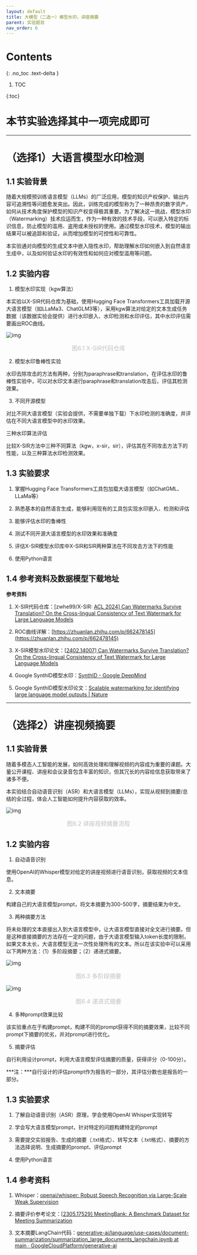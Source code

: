 ```yaml
---
layout: default
title: 大模型（二选一）模型水印，讲座摘要
parent: 实验题目
nav_order: 6
---
```

# Contents
{: .no_toc .text-delta }

1. TOC

{:toc}

# **本节实验选择其中一项完成即可**

---

# （选择1）大语言模型水印检测

## 1.1    实验背景

随着大规模预训练语言模型（LLMs）的广泛应用，模型的知识产权保护、输出内容可追溯性等问题愈发突出。因此，训练完成的模型称为了一种昂贵的数字资产，如何从技术角度保护模型的知识产权变得极其重要。为了解决这一挑战，模型水印（Watermarking）技术应运而生，作为一种有效的技术手段，可以嵌入特定的标识信息，防止模型的滥用、盗用或未授权的使用。通过模型水印技术，模型的输出结果可以被追踪和验证，从而增加模型的可控性和可靠性。

本实验通对向模型的生成文本中嵌入隐性水印，帮助理解水印如何嵌入到自然语言生成中，以及如何验证水印的有效性和如何应对模型滥用等问题。

## 1.2    实验内容

1. 模型水印实现（kgw算法）

本实验以X-SIR代码仓库为基础，使用Hugging Face Transformers工具加载开源大语言模型（如LLaMa3、ChatGLM3等），采用kgw算法对给定的文本生成任务数据（该数据实验会提供）进行水印嵌入、水印检测和水印评估，其中水印评估需要画出ROC曲线。

![img](../assets/images/llmExp/XSIR.png)

<center style="font-size:16px;color:#C0C0C0;">图6.1 X-SIR代码仓库</center> 

2. 模型水印鲁棒性实验

水印去除攻击的方法有两种，分别为paraphrase和translation，在评估水印的鲁棒性实验中，可以对水印文本进行paraphrase和translation攻击后，评估其检测效果。

3. 不同开源模型

对比不同大语言模型（实验会提供，不需要单独下载）下水印检测的准确度，并评估在不同大语言模型中的水印效果。

 三种水印算法评估

比较X-SIR方法中三种不同算法（kgw，x-sir，sir），评估其在不同攻击方法下的性能，以及三种算法水印检测效果。 

## 1.3    实验要求

1. 掌握Hugging Face Transformers工具包加载大语言模型（如ChatGML、LLaMa等）

2. 熟悉基本的自然语言生成，能够利用现有的工具包实现水印嵌入、检测和评估

3. 能够评估水印的鲁棒性

4.   测试不同开源大语言模型的水印效果和准确度

5.   评估X-SIR模型水印库中X-SIR和SIR两种算法在不同攻击方法下的性能

6.   使用Python语言

## 1.4    参考资料及数据模型下载地址

**参考资料**

1. X-SIR代码仓库：[zwhe99/X-SIR: [ACL 2024\] Can Watermarks Survive Translation? On the Cross-lingual Consistency of Text Watermark for Large Language Models](https://github.com/zwhe99/X-SIR)

2.   ROC曲线详解：[https://zhuanlan.zhihu.com/p/662478145](https://zhuanlan.zhihu.com/p/662478145)

3.   X-SIR模型水印论文：[[2402.14007\] Can Watermarks Survive Translation? On the Cross-lingual Consistency of Text Watermark for Large Language Models](https://arxiv.org/abs/2402.14007)

4. Google SynthID模型水印：[SynthID - Google DeepMind](https://deepmind.google/technologies/synthid/)

5.   Google SynthID模型水印论文：[Scalable watermarking for identifying large language model outputs | Nature](https://www.nature.com/articles/s41586-024-08025-4)

---

# （选择2）讲座视频摘要

## 1.1    实验背景

随着多模态人工智能的发展，如何高效处理和理解视频的内容成为重要的课题。大量公开课程、讲座和会议录音包含丰富的知识，但其冗长的内容给信息获取带来了诸多不便。

本实验结合自动语音识别（ASR）和大语言模型（LLMs），实现从视频到摘要/总结的全过程，体会人工智能如何提升内容获取的效率。



![img](../assets/images/llmExp/SummaryProcess.png)

<center style="font-size:16px;color:#C0C0C0;">图6.2 讲座视频摘要流程</center> 

## 1.2    实验内容

1. 自动语音识别

使用OpenAI的Whisper模型对给定的讲座视频进行语音识别，获取视频的文本信息。

2. 文本摘要

构建自己的大语言模型prompt，将文本摘要为300-500字，摘要结果为中文。

3. 两种摘要方法

将未处理的文本直接出入到大语言模型中，让大语言模型直接对全文进行摘要。但是这种直接摘要的方法存在一定的问题，由于大语言模型输入token长度的限制，如果文本太长，大语言模型无法一次性处理所有的文本。所以在该实验中可以采用以下两种方法：（1）多阶段摘要；（2）递进式摘要。

![img](../assets/images/llmExp/MultiStageSummary.png)

<center style="font-size:16px;color:#C0C0C0;">图6.3 多阶段摘要</center> 

![img](../assets/images/llmExp//ProgressiveSummary.png)

<center style="font-size:16px;color:#C0C0C0;">图6.4 递进式摘要</center> 

4. 多种prompt效果比较

该实验重点在于构建prompt，构建不同的prompt获得不同的摘要效果，比较不同prompt下摘要的优劣，并对prompt进行优化。

5. 摘要评估

自行利用设计prompt，利用大语言模型评估摘要的质量，获得评分（0-100分）。

***注：\***自行设计的评估prompt作为报告的一部分，其评估分数也是报告的一部分。

## 1.3    实验要求

1. 了解自动语音识别（ASR）原理，学会使用OpenAI Whisper实现转写

2. 学会写大语言模型prompt，针对特定的问题构建特定的prompt

3. 需要提交实验报告、生成的摘要（.txt格式）、转写文本（.txt格式）、摘要的方法选择说明、生成摘要的prompt、评估prompt

4. 使用Python语言

## 1.4    参考资料

1. Whisper：[openai/whisper: Robust Speech Recognition via Large-Scale Weak Supervision](https://github.com/openai/whisper)

2. 摘要评价参考论文：[[2305.17529\] MeetingBank: A Benchmark Dataset for Meeting Summarization](https://arxiv.org/abs/2305.17529)

3. 文本摘要LangChain代码：[generative-ai/language/use-cases/document-summarization/summarization_large_documents_langchain.ipynb at main · GoogleCloudPlatform/generative-ai](https://github.com/GoogleCloudPlatform/generative-ai/blob/main/language/use-cases/document-summarization/summarization_large_documents_langchain.ipynb)

 
